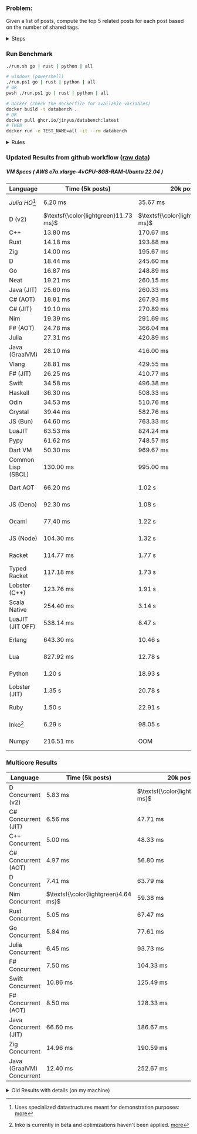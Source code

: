 ### Problem:

Given a list of posts, compute the top 5 related posts for each post based on the number of shared tags.

<details>
<summary> Steps </summary>

-   Read the posts JSON file.
-   Iterate over the posts and populate a map containing: `tag -> List<int>`, with the int representing the post index of each post with that tag.
-   Iterate over the posts and for each post:
    -   Create a map: `PostIndex -> int` to track the number of shared tags
    -   For each tag, Iterate over the posts that have that tag
    -   For each post, increment the shared tag count in the map.
-   Sort the related posts by the number of shared tags.
-   Write the top 5 related posts for each post to a new JSON file.
</details>

### Run Benchmark

```bash
./run.sh go | rust | python | all

# windows (powershell)
./run.ps1 go | rust | python | all
# OR
pwsh ./run.ps1 go | rust | python | all

# Docker (check the dockerfile for available variables)
docker build -t databench .
# OR
docker pull ghcr.io/jinyus/databench:latest
# THEN
docker run -e TEST_NAME=all -it --rm databench
```

<details>
<summary> Rules </summary>

<h3>No:</h3>

-   FFI (including assembly inlining)
-   Unsafe code blocks
-   Custom benchmarking
-   Disabling runtime checks (bounds etc)
-   Specific hardware targeting
-   SIMD for single threaded solutions
-   Hardcoding number of posts
-   Lazy evaluation (Unless results are computed at runtime and timed)
-   Computation Caching

<h3>Must:</h3>

-   Support up to 100,000 posts
-   Support UTF8 strings
-   Parse json at runtime
-   Support up to 100 tags
-   Represent tags as strings
-   Be production ready
-   Use less than 8GB of memory
</details>

### Updated Results from github workflow ([raw data](https://github.com/jinyus/related_post_gen/blob/main/raw_results.md))

##### VM Specs ( AWS c7a.xlarge-4vCPU-8GB-RAM-Ubuntu 22.04 )

| Language           | Time (5k posts)                       | 20k posts                              | 60k posts                              | Total     |
| ------------------ | ------------------------------------- | -------------------------------------- | -------------------------------------- | --------- |
| _Julia HO_[^1] | 6.20 ms | 35.67 ms | 99.00 ms | 140.87 ms |
| D (v2) | $\textsf{\color{lightgreen}11.73 ms}$ | $\textsf{\color{lightgreen}123.60 ms}$ | $\textsf{\color{lightgreen}972.19 ms}$ | 1.11 s |
| C++ | 13.80 ms | 170.67 ms | 1.45 s | 1.63 s |
| Rust | 14.18 ms | 193.88 ms | 1.68 s | 1.89 s |
| Zig | 14.00 ms | 195.67 ms | 1.68 s | 1.89 s |
| D | 18.44 ms | 245.60 ms | 2.09 s | 2.35 s |
| Go | 16.87 ms | 248.89 ms | 2.15 s | 2.42 s |
| Neat | 19.21 ms | 260.15 ms | 2.14 s | 2.42 s |
| Java (JIT) | 25.60 ms | 260.33 ms | 2.20 s | 2.48 s |
| C# (AOT) | 18.81 ms | 267.93 ms | 2.35 s | 2.63 s |
| C# (JIT) | 19.10 ms | 270.89 ms | 2.34 s | 2.63 s |
| Nim | 19.39 ms | 291.69 ms | 2.52 s | 2.84 s |
| F# (AOT) | 24.78 ms | 366.04 ms | 3.23 s | 3.62 s |
| Julia | 27.31 ms | 420.89 ms | 3.59 s | 4.04 s |
| Java (GraalVM) | 28.10 ms | 416.00 ms | 3.63 s | 4.07 s |
| Vlang | 28.81 ms | 429.55 ms | 3.74 s | 4.20 s |
| F# (JIT) | 26.25 ms | 410.77 ms | 3.92 s | 4.36 s |
| Swift | 34.58 ms | 496.38 ms | 4.17 s | 4.70 s |
| Haskell | 36.30 ms | 508.33 ms | 4.42 s | 4.96 s |
| Odin | 34.53 ms | 510.76 ms | 4.47 s | 5.02 s |
| Crystal | 39.44 ms | 582.76 ms | 5.13 s | 5.75 s |
| JS (Bun) | 64.60 ms | 763.33 ms | 6.32 s | 7.15 s |
| LuaJIT | 63.53 ms | 824.24 ms | 6.72 s | 7.61 s |
| Pypy | 61.62 ms | 748.57 ms | 6.83 s | 7.64 s |
| Dart VM | 50.30 ms | 969.67 ms | 7.51 s | 8.53 s |
| Common Lisp (SBCL) | 130.00 ms | 995.00 ms | 8.37 s | 9.49 s |
| Dart AOT | 66.20 ms | 1.02 s | 8.97 s | 10.05 s |
| JS (Deno) | 92.30 ms | 1.08 s | 10.19 s | 11.36 s |
| Ocaml | 77.40 ms | 1.22 s | 10.14 s | 11.43 s |
| JS (Node) | 104.30 ms | 1.32 s | 12.39 s | 13.81 s |
| Racket | 114.77 ms | 1.77 s | 14.12 s | 16.01 s |
| Typed Racket | 117.18 ms | 1.73 s | 14.18 s | 16.02 s |
| Lobster (C++) | 123.76 ms | 1.91 s | 16.66 s | 18.69 s |
| Scala Native | 254.40 ms | 3.14 s | 25.70 s | 29.10 s |
| LuaJIT (JIT OFF) | 538.14 ms | 8.47 s | 66.93 s | 75.94 s |
| Erlang | 643.30 ms | 10.46 s | 94.95 s | 106.06 s |
| Lua | 827.92 ms | 12.78 s | 113.92 s | 127.53 s |
| Python | 1.20 s | 18.93 s | 169.05 s | 189.18 s |
| Lobster (JIT) | 1.35 s | 20.78 s | 195.33 s | 217.46 s |
| Ruby | 1.50 s | 22.91 s | 213.64 s | 238.05 s |
| Inko[^2] | 6.29 s | 98.05 s | 875.39 s | 979.73 s |
| Numpy | 216.51 ms | OOM | 3.27 s | Infinity s |

### Multicore Results

| Language       | Time (5k posts) | 20k posts        | 60k posts        | Total     |
| -------------- | --------------- | ---------------- | ---------------- | --------- |
| D Concurrent (v2) | 5.83 ms | $\textsf{\color{lightgreen}44.35 ms}$ | $\textsf{\color{lightgreen}265.80 ms}$ | 315.98 ms |
| C# Concurrent (JIT) | 6.56 ms | 47.71 ms | 378.32 ms | 432.59 ms |
| C++ Concurrent | 5.00 ms | 48.33 ms | 390.00 ms | 443.33 ms |
| C# Concurrent (AOT) | 4.97 ms | 56.80 ms | 458.21 ms | 519.98 ms |
| D Concurrent | 7.41 ms | 63.79 ms | 465.82 ms | 537.03 ms |
| Nim Concurrent | $\textsf{\color{lightgreen}4.64 ms}$ | 59.38 ms | 497.93 ms | 561.95 ms |
| Rust Concurrent | 5.05 ms | 67.47 ms | 541.40 ms | 613.93 ms |
| Go Concurrent | 5.84 ms | 77.61 ms | 642.69 ms | 726.14 ms |
| Julia Concurrent | 6.45 ms | 93.73 ms | 674.30 ms | 774.48 ms |
| F# Concurrent | 7.50 ms | 104.33 ms | 904.33 ms | 1.02 s |
| Swift Concurrent | 10.86 ms | 125.49 ms | 1.01 s | 1.15 s |
| F# Concurrent (AOT) | 8.50 ms | 128.33 ms | 1.14 s | 1.28 s |
| Java Concurrent (JIT) | 66.60 ms | 186.67 ms | 1.16 s | 1.41 s |
| Zig Concurrent | 14.96 ms | 190.59 ms | 1.59 s | 1.79 s |
| Java (GraalVM) Concurrent | 12.40 ms | 252.67 ms | 1.84 s | 2.11 s |

<details>
<summary> Old Results with details (on my machine) </summary>

| Language   | Processing Time | Total (+ I/O) | Details                                                                                                                                                                                                                                                                                         |
| ---------- | --------------- | ------------- | ----------------------------------------------------------------------------------------------------------------------------------------------------------------------------------------------------------------------------------------------------------------------------------------------- |
| Rust       | -               | 4.5s          | Initial                                                                                                                                                                                                                                                                                         |
| Rust v2    | -               | 2.60s         | Replace std HashMap with fxHashMap by [phazer99](https://www.reddit.com/r/rust/comments/16plgok/comment/k1rtr4x/?utm_source=share&utm_medium=web2x&context=3)                                                                                                                                   |
| Rust v3    | -               | 1.28s         | Preallocate and reuse map and unstable sort by [vdrmn](https://www.reddit.com/r/rust/comments/16plgok/comment/k1rzo7g/?utm_source=share&utm_medium=web2x&context=3) and [Darksonn](https://www.reddit.com/r/rust/comments/16plgok/comment/k1rzwdx/?utm_source=share&utm_medium=web2x&context=3) |
| Rust v4    | -               | 0.13s         | Use Post index as key instead of Pointer and Binary Heap by [RB5009](https://www.reddit.com/r/rust/comments/16plgok/comment/k1s5ea0/?utm_source=share&utm_medium=web2x&context=3)                                                                                                               |
| Rust v5    | 38ms            | 52ms          | Rm hashing from loop and use vec[count] instead of map[index]count by RB5009                                                                                                                                                                                                                    |
| Rust v6    | 23ms            | 36ms          | Optimized Binary Heap Ops by [scottlamb](https://github.com/jinyus/related_post_gen/pull/12)                                                                                                                                                                                                    |
| Rust Rayon | 9ms             | 22ms          | Parallelize by [masmullin2000](https://github.com/jinyus/related_post_gen/pull/4)                                                                                                                                                                                                               |
| Rust Rayon | 8ms             | 22ms          | Remove comparison out of hot loop                                                                                                                                                                                                                                                               |
| ⠀          | ⠀               | ⠀             | ⠀                                                                                                                                                                                                                                                                                               |
| Go         | -               | 1.5s          | Initial                                                                                                                                                                                                                                                                                         |
| Go v2      | -               | 80ms          | Add rust optimizations                                                                                                                                                                                                                                                                          |
| Go v3      | 56ms            | 70ms          | Use goccy/go-json                                                                                                                                                                                                                                                                               |
| Go v3      | 34ms            | 55ms          | Use generic binaryheap by [DrBlury](https://github.com/jinyus/related_post_gen/pull/7)                                                                                                                                                                                                          |
| Go v4      | 26ms            | 50ms          | Replace binary heap with custom priority queue                                                                                                                                                                                                                                                  |
| Go v5      | 20ms            | 43ms          | Remove comparison out of hot loop                                                                                                                                                                                                                                                               |
| Go Con     | 10ms            | 33ms          | Go concurrency by [tirprox](https://github.com/jinyus/related_post_gen/pull/17) and [DrBlury](https://github.com/jinyus/related_post_gen/pull/8)                                                                                                                                                |
| Go Con v2  | 5ms             | 29ms          | Use arena, use waitgroup, rm binheap by [DrBlury](https://github.com/jinyus/related_post_gen/pull/20)                                                                                                                                                                                           |
| ⠀          | ⠀               | ⠀             | ⠀                                                                                                                                                                                                                                                                                               |
| Python     | -               | 7.81s         | Initial                                                                                                                                                                                                                                                                                         |
| Python v2  | 1.35s           | 1.53s         | Add rust optimizations by [dave-andersen](https://github.com/jinyus/related_post_gen/pull/10)                                                                                                                                                                                                   |
| Numpy      | 0.57s           | 0.85s         | Numpy implementation by [Copper280z](https://github.com/jinyus/related_post_gen/pull/11)                                                                                                                                                                                                        |
| ⠀          | ⠀               | ⠀             | ⠀                                                                                                                                                                                                                                                                                               |
| Crystal    | 50ms            | 96ms          | Inital w/ previous optimizations                                                                                                                                                                                                                                                                |
| Crystal v2 | 33ms            | 72ms          | Replace binary heap with custom priority queue                                                                                                                                                                                                                                                  |
| ⠀          | ⠀               | ⠀             | ⠀                                                                                                                                                                                                                                                                                               |
| Odin       | 110ms           | 397ms         | Ported from golang code                                                                                                                                                                                                                                                                         |
| Odin v2    | 104ms           | 404ms         | Remove comparison out of hot loop                                                                                                                                                                                                                                                               |
| ⠀          | ⠀               | ⠀             | ⠀                                                                                                                                                                                                                                                                                               |
| Dart VM    | 125ms           | 530ms         | Ported from golang code                                                                                                                                                                                                                                                                         |
| Dart bin   | 274ms           | 360ms         | Compiled executable                                                                                                                                                                                                                                                                             |
| ⠀          | ⠀               | ⠀             | ⠀                                                                                                                                                                                                                                                                                               |
| Vlang      | 339ms           | 560ms         | Ported from golang code                                                                                                                                                                                                                                                                         |
| ⠀          | ⠀               | ⠀             | ⠀                                                                                                                                                                                                                                                                                               |
| Zig        | 80ms            | 110ms         | Provided by [akhildevelops](https://github.com/jinyus/related_post_gen/pull/30)                                                                                                                                                                                                                 |

</details>

[^1]: Uses specialized datastructures meant for demonstration purposes: [more](https://github.com/LilithHafner/Jokes/tree/main/SuperDataStructures.jl)
[^2]: Inko is currently in beta and optimizations haven't been applied. [more](https://github.com/jinyus/related_post_gen/pull/440#issuecomment-1816583612)